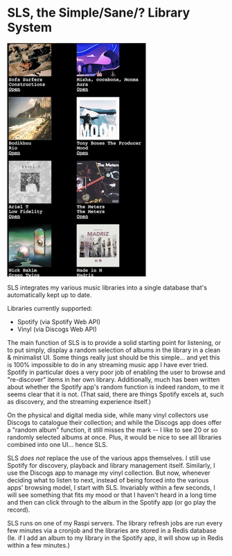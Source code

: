 # SLS, the Simple/Sane/? Library System

![](screenshot.jpg)

SLS integrates my various music libraries into a single database that's
automatically kept up to date.

Libraries currently supported:

* Spotify (via Spotify Web API)
* Vinyl (via Discogs Web API)

The main function of SLS is to provide a solid starting point for listening,
or to put simply, display a random selection of albums in the library in a
clean & minimalist UI. Some things really just should be this simple... and yet
this is 100% impossible to do in any streaming music app I have ever
tried. Spotify in particular does a very poor job of enabling the user to
browse and "re-discover" items in her own library. Additionally, much has been
written about whether the Spotify app's random function is indeed random, to me
it seems clear that it is not. (That said, there are things Spotify excels at,
such as discovery, and the streaming experience itself.)

On the physical and digital media side, while many vinyl collectors use
Discogs to catalogue their collection; and while the Discogs app does offer a
"random album" function, it still misses the mark -- I like to see
20 or so randomly selected albums at once. Plus, it would be nice to see
all libraries combined into one UI... hence SLS.

SLS *does not* replace the use of the various apps themselves. I still use
Spotify for discovery, playback and library management itself. Similarly, I use
the Discogs app to manage my vinyl collection. But now, whenever deciding
what to listen to next, instead of being forced into the various apps' browsing
model, I start with SLS. Invariably within a few seconds, I will see something
that fits my mood or that I haven't heard in a long time and then can click through
to the album in the Spotify app (or go play the record).

SLS runs on one of my Raspi servers. The library refresh jobs are run every few
minutes via a cronjob and the libraries are stored in a Redis database (Ie. if
I add an album to my library in the Spotify app, it will show up in Redis
within a few minutes.)


